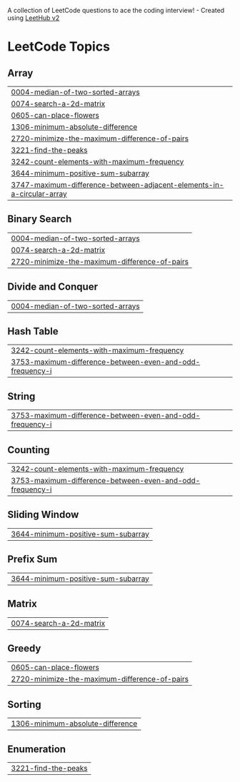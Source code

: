 A collection of LeetCode questions to ace the coding interview! - Created using [LeetHub v2](https://github.com/arunbhardwaj/LeetHub-2.0)
<!---LeetCode Topics Start-->
# LeetCode Topics
## Array
|  |
| ------- |
| [0004-median-of-two-sorted-arrays](https://github.com/jee-van24/LeetCode/tree/master/0004-median-of-two-sorted-arrays) |
| [0074-search-a-2d-matrix](https://github.com/jee-van24/LeetCode/tree/master/0074-search-a-2d-matrix) |
| [0605-can-place-flowers](https://github.com/jee-van24/LeetCode/tree/master/0605-can-place-flowers) |
| [1306-minimum-absolute-difference](https://github.com/jee-van24/LeetCode/tree/master/1306-minimum-absolute-difference) |
| [2720-minimize-the-maximum-difference-of-pairs](https://github.com/jee-van24/LeetCode/tree/master/2720-minimize-the-maximum-difference-of-pairs) |
| [3221-find-the-peaks](https://github.com/jee-van24/LeetCode/tree/master/3221-find-the-peaks) |
| [3242-count-elements-with-maximum-frequency](https://github.com/jee-van24/LeetCode/tree/master/3242-count-elements-with-maximum-frequency) |
| [3644-minimum-positive-sum-subarray](https://github.com/jee-van24/LeetCode/tree/master/3644-minimum-positive-sum-subarray) |
| [3747-maximum-difference-between-adjacent-elements-in-a-circular-array](https://github.com/jee-van24/LeetCode/tree/master/3747-maximum-difference-between-adjacent-elements-in-a-circular-array) |
## Binary Search
|  |
| ------- |
| [0004-median-of-two-sorted-arrays](https://github.com/jee-van24/LeetCode/tree/master/0004-median-of-two-sorted-arrays) |
| [0074-search-a-2d-matrix](https://github.com/jee-van24/LeetCode/tree/master/0074-search-a-2d-matrix) |
| [2720-minimize-the-maximum-difference-of-pairs](https://github.com/jee-van24/LeetCode/tree/master/2720-minimize-the-maximum-difference-of-pairs) |
## Divide and Conquer
|  |
| ------- |
| [0004-median-of-two-sorted-arrays](https://github.com/jee-van24/LeetCode/tree/master/0004-median-of-two-sorted-arrays) |
## Hash Table
|  |
| ------- |
| [3242-count-elements-with-maximum-frequency](https://github.com/jee-van24/LeetCode/tree/master/3242-count-elements-with-maximum-frequency) |
| [3753-maximum-difference-between-even-and-odd-frequency-i](https://github.com/jee-van24/LeetCode/tree/master/3753-maximum-difference-between-even-and-odd-frequency-i) |
## String
|  |
| ------- |
| [3753-maximum-difference-between-even-and-odd-frequency-i](https://github.com/jee-van24/LeetCode/tree/master/3753-maximum-difference-between-even-and-odd-frequency-i) |
## Counting
|  |
| ------- |
| [3242-count-elements-with-maximum-frequency](https://github.com/jee-van24/LeetCode/tree/master/3242-count-elements-with-maximum-frequency) |
| [3753-maximum-difference-between-even-and-odd-frequency-i](https://github.com/jee-van24/LeetCode/tree/master/3753-maximum-difference-between-even-and-odd-frequency-i) |
## Sliding Window
|  |
| ------- |
| [3644-minimum-positive-sum-subarray](https://github.com/jee-van24/LeetCode/tree/master/3644-minimum-positive-sum-subarray) |
## Prefix Sum
|  |
| ------- |
| [3644-minimum-positive-sum-subarray](https://github.com/jee-van24/LeetCode/tree/master/3644-minimum-positive-sum-subarray) |
## Matrix
|  |
| ------- |
| [0074-search-a-2d-matrix](https://github.com/jee-van24/LeetCode/tree/master/0074-search-a-2d-matrix) |
## Greedy
|  |
| ------- |
| [0605-can-place-flowers](https://github.com/jee-van24/LeetCode/tree/master/0605-can-place-flowers) |
| [2720-minimize-the-maximum-difference-of-pairs](https://github.com/jee-van24/LeetCode/tree/master/2720-minimize-the-maximum-difference-of-pairs) |
## Sorting
|  |
| ------- |
| [1306-minimum-absolute-difference](https://github.com/jee-van24/LeetCode/tree/master/1306-minimum-absolute-difference) |
## Enumeration
|  |
| ------- |
| [3221-find-the-peaks](https://github.com/jee-van24/LeetCode/tree/master/3221-find-the-peaks) |
<!---LeetCode Topics End-->